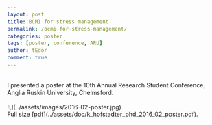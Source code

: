 ```yaml
---
layout: post
title: BCMI for stress management
permalink: /bcmi-for-stress-management/
categories: poster
tags: [poster, conference, ARU]
author: tEdör
comment: true
---
```

<br>
I presented a poster at the 10th Annual Research Student Conference, Anglia Ruskin University, Chelmsford.
<br>
<br>
![](../assets/images/2016-02-poster.jpg)
<br>
Full size [pdf](../assets/doc/k_hofstadter_phd_2016_02_poster.pdf).
